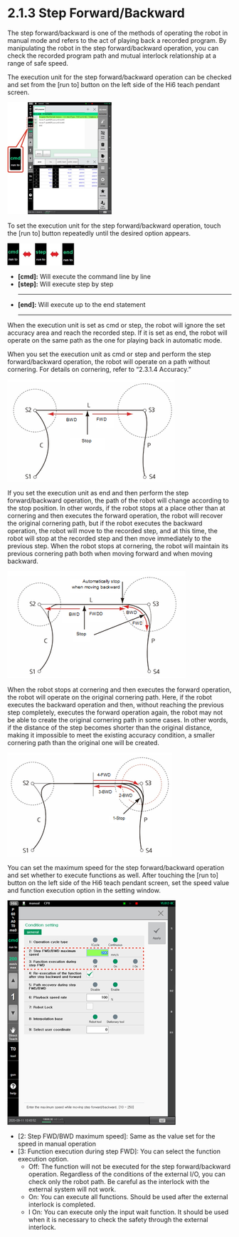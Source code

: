 # 2.1.3 Step Forward/Backward

The step forward/backward is one of the methods of operating the robot in manual mode and refers to the act of playing back a recorded program. By manipulating the robot in the step forward/backward operation, you can check the recorded program path and mutual interlock relationship at a range of safe speed.

The execution unit for the step forward/backward operation can be checked and set from the \[run to\] button on the left side of the Hi6 teach pendant screen.

![](../../.gitbook/assets/image%20%28314%29.png)

To set the execution unit for the step forward/backward operation, touch the \[run to\] button repeatedly until the desired option appears.

![](../../.gitbook/assets/image%20%28302%29.png)

* **\[cmd\]:** Will execute the command line by line
* **\[step\]:** Will execute step by step
  ****
* **\[end\]:** Will execute up to the end statement
  ****



When the execution unit is set as cmd or step, the robot will ignore the set accuracy area and reach the recorded step. If it is set as end, the robot will operate on the same path as the one for playing back in automatic mode.

When you set the execution unit as cmd or step and perform the step forward/backward operation, the robot will operate on a path without cornering. For details on cornering, refer to “2.3.1.4 Accuracy.”

![Figure 11 Playback Forward/Backward Path When cmd/step Setting is Performed](../../.gitbook/assets/image%20%28310%29.png)

If you set the execution unit as end and then perform the step forward/backward operation, the path of the robot will change according to the stop position. In other words, if the robot stops at a place other than at cornering and then executes the forward operation, the robot will recover the original cornering path, but if the robot executes the backward operation, the robot will move to the recorded step, and at this time, the robot will stop at the recorded step and then move immediately to the previous step. When the robot stops at cornering, the robot will maintain its previous cornering path both when moving forward and when moving backward.

![Figure 12 Playback Forward/Backward Path When End Setting is Performed](../../.gitbook/assets/image%20%28306%29.png)

When the robot stops at cornering and then executes the forward operation, the robot will operate on the original cornering path. Here, if the robot executes the backward operation and then, without reaching the previous step completely, executes the forward operation again, the robot may not be able to create the original cornering path in some cases. In other words, if the distance of the step becomes shorter than the original distance, making it impossible to meet the existing accuracy condition, a smaller cornering path than the original one will be created.

![Figure 13 Example of the Robot Path Change During Step Forward/Backward Operation](../../.gitbook/assets/image%20%28324%29.png)


You can set the maximum speed for the step forward/backward operation and set whether to execute functions as well. After touching the \[run to\] button on the left side of the Hi6 teach pendant screen, set the speed value and function execution option in the setting window.



![](../../.gitbook/assets/image%20%28299%29.png)

* \[2: Step FWD/BWD maximum speed\]: Same as the value set for the speed in manual operation
* \[3: Function execution during step FWD\]: You can select the function execution option.
  * Off: The function will not be executed for the step forward/backward operation. Regardless of the conditions of the external I/O, you can check only the robot path. Be careful as the interlock with the external system will not work.
  * On: You can execute all functions. Should be used after the external interlock is completed.
  * I On: You can execute only the input wait function. It should be used when it is necessary to check the safety through the external interlock.





